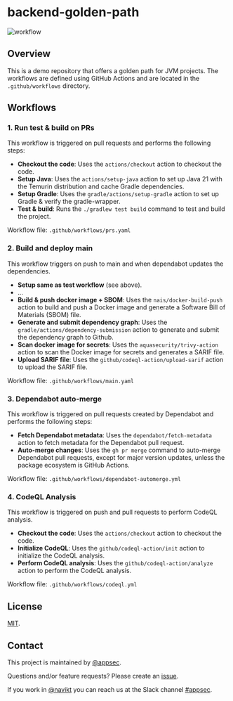 # backend-golden-path

![workflow](https://github.com/navikt/backend-golden-path/actions/workflows/main.yaml/badge.svg)

## Overview
This is a demo repository that offers a golden path for JVM projects.
The workflows are defined using GitHub Actions and are located in the `.github/workflows` directory.

## Workflows

### 1. Run test & build on PRs

This workflow is triggered on pull requests and performs the following steps:

- **Checkout the code**: Uses the `actions/checkout` action to checkout the code.
- **Setup Java**: Uses the `actions/setup-java` action to set up Java 21 with the Temurin distribution and cache Gradle dependencies.
- **Setup Gradle**: Uses the `gradle/actions/setup-gradle` action to set up Gradle & verify the gradle-wrapper.
- **Test & build**: Runs the `./gradlew test build` command to test and build the project.

Workflow file: `.github/workflows/prs.yaml`

### 2. Build and deploy main

This workflow triggers on push to main and when dependabot updates the dependencies.

- **Setup same as test workflow** (see above).
- ...
- **Build & push docker image + SBOM**: Uses the `nais/docker-build-push` action to build and push a Docker image and generate a Software Bill of Materials (SBOM) file.
- **Generate and submit dependency graph**: Uses the `gradle/actions/dependency-submission` action to generate and submit the dependency graph to Github.
- **Scan docker image for secrets**: Uses the `aquasecurity/trivy-action` action to scan the Docker image for secrets and generates a SARIF file.
- **Upload SARIF file**: Uses the `github/codeql-action/upload-sarif` action to upload the SARIF file.

Workflow file: `.github/workflows/main.yaml`

### 3. Dependabot auto-merge

This workflow is triggered on pull requests created by Dependabot and performs the following steps:

- **Fetch Dependabot metadata**: Uses the `dependabot/fetch-metadata` action to fetch metadata for the Dependabot pull request.
- **Auto-merge changes**: Uses the `gh pr merge` command to auto-merge Dependabot pull requests, except for major version updates, unless the package ecosystem is GitHub Actions.

Workflow file: `.github/workflows/dependabot-automerge.yml`

### 4. CodeQL Analysis

This workflow is triggered on push and pull requests to perform CodeQL analysis.

- **Checkout the code**: Uses the `actions/checkout` action to checkout the code.
- **Initialize CodeQL**: Uses the `github/codeql-action/init` action to initialize the CodeQL analysis.
- **Perform CodeQL analysis**: Uses the `github/codeql-action/analyze` action to perform the CodeQL analysis.

Workflow file: `.github/workflows/codeql.yml`

## License
[MIT](LICENSE).

## Contact

This project is maintained by [@appsec](https://github.com/orgs/navikt/teams/appsec).

Questions and/or feature requests? Please create an [issue](https://github.com/navikt/appsec-stats/issues).

If you work in [@navikt](https://github.com/navikt) you can reach us at the Slack channel [#appsec](https://nav-it.slack.com/archives/C06P91VN27M).


